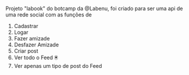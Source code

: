 Projeto "labook" do botcamp da @Labenu, foi criado para ser uma api de uma rede social com as funções de 

 1. Cadastrar
 2. Logar
 3. Fazer amizade
 4. Desfazer Amizade
 5. Criar post
 6. Ver todo o Feed 🖲
 7. Ver apenas um tipo de post do Feed
